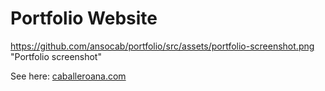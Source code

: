# Portfolio Website

https://github.com/ansocab/portfolio/src/assets/portfolio-screenshot.png "Portfolio screenshot"

See here: [caballeroana.com](https://caballeroana.com/)
